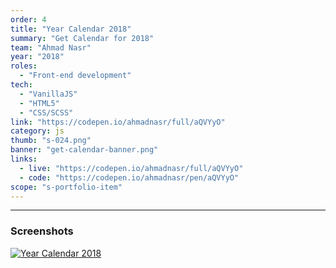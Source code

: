 ```yaml
---
order: 4
title: "Year Calendar 2018"
summary: "Get Calendar for 2018"
team: "Ahmad Nasr"
year: "2018"
roles:
  - "Front-end development"
tech:
  - "VanillaJS"
  - "HTML5"
  - "CSS/SCSS"
link: "https://codepen.io/ahmadnasr/full/aQVYyO"
category: js
thumb: "s-024.png"
banner: "get-calendar-banner.png"
links:
  - live: "https://codepen.io/ahmadnasr/full/aQVYyO"
  - code: "https://codepen.io/ahmadnasr/pen/aQVYyO"
scope: "s-portfolio-item"
---
```


<hr class="u-line-divider"/>

### Screenshots
[![Year Calendar 2018](/assets/images/portfolio/get-calendar-screenshot-mobilescreen.png)](/assets/images/portfolio/get-calendar-screenshot-mobilescreen.png)
